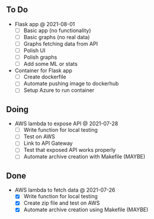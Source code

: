 ## To Do

- Flask app
    @ 2021-08-01
    * [ ] Basic app (no functionality)
    * [ ] Basic graphs (no real data)
    * [ ] Graphs fetching data from API
    * [ ] Polish UI
    * [ ] Polish graphs
    * [ ] Add some ML or stats
- Container for Flask app
    * [ ] Create dockerfile
    * [ ] Automate pushing image to dockerhub
    * [ ] Setup Azure to run container

## Doing

- AWS lambda to expose API
    @ 2021-07-28
    * [ ] Write function for local testing
    * [ ] Test on AWS
    * [ ] Link to API Gateway
    * [ ] Test that exposed API works properly
    * [ ] Automate archive creation with Makefile (MAYBE)

## Done

- AWS lambda to fetch data
    @ 2021-07-26
    * [x] Write function for local testing
    * [x] Create zip file and test on AWS
    * [x] Automate  archive creation using Makefile (MAYBE)
